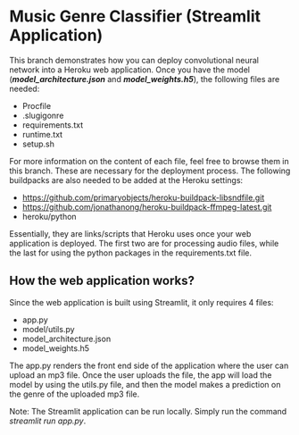 # Music Genre Classifier (Streamlit Application)

This branch demonstrates how you can deploy convolutional neural network into a Heroku web application. Once you have the model (***model_architecture.json*** and ***model_weights.h5***), the following files are needed:
 * Procfile
 * .slugigonre
 * requirements.txt
 * runtime.txt
 * setup.sh

For more information on the content of each file, feel free to browse them in this branch. These are necessary for the deployment process. The following buildpacks are also needed to be added at the Heroku settings:
 * https://github.com/primaryobjects/heroku-buildpack-libsndfile.git
 * https://github.com/jonathanong/heroku-buildpack-ffmpeg-latest.git
 * heroku/python

Essentially, they are links/scripts that Heroku uses once your web application is deployed. The first two are for processing audio files, while the last for using the python packages in the requirements.txt file.

## How the web application works?

Since the web application is built using Streamlit, it only requires 4 files:
 * app.py
 * model/utils.py
 * model_architecture.json
 * model_weights.h5

The app.py renders the front end side of the application where the user can upload an mp3 file. Once the user uploads the file, the app will load the model by using the utils.py file, and then the model makes a prediction on the genre of the uploaded mp3 file.

Note: The Streamlit application can be run locally. Simply run the command *streamlit run app.py*.
